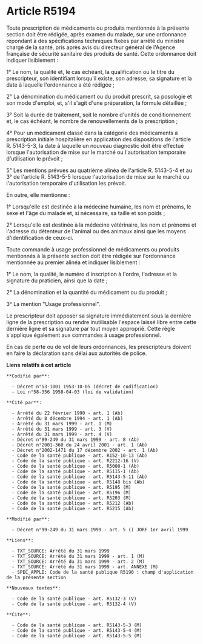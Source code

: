 # Article R5194

Toute prescription de médicaments ou produits mentionnés à la présente section doit être rédigée, après examen du malade, sur
une ordonnance répondant à des spécifications techniques fixées par arrêté du ministre chargé de la santé, pris après avis du
directeur général de l'Agence française de sécurité sanitaire des produits de santé. Cette ordonnance doit indiquer
lisiblement :

1° Le nom, la qualité et, le cas échéant, la qualification ou le titre du prescripteur, son identifiant lorsqu'il existe, son
adresse, sa signature et la date à laquelle l'ordonnance a été rédigée ;

2° La dénomination du médicament ou du produit prescrit, sa posologie et son mode d'emploi, et, s'il s'agit d'une
préparation, la formule détaillée ;

3° Soit la durée de traitement, soit le nombre d'unités de conditionnement et, le cas échéant, le nombre de renouvellements
de la prescription ;

4° Pour un médicament classé dans la catégorie des médicaments à prescription initiale hospitalière en application des
dispositions de l'article R. 5143-5-3, la date à laquelle un nouveau diagnostic doit être effectué lorsque l'autorisation de
mise sur le marché ou l'autorisation temporaire d'utilisation le prévoit ;

5° Les mentions prévues au quatrième alinéa de l'article R. 5143-5-4 et au 3° de l'article R. 5143-5-5 lorsque l'autorisation
de mise sur le marché ou l'autorisation temporaire d'utilisation les prévoit.

En outre, elle mentionne :

1° Lorsqu'elle est destinée à la médecine humaine, les nom et prénoms, le sexe et l'âge du malade et, si nécessaire, sa
taille et son poids ;

2° Lorsqu'elle est destinée à la médecine vétérinaire, les nom et prénoms et l'adresse du détenteur de l'animal ou des
animaux ainsi que les moyens d'identification de ceux-ci.

Toute commande à usage professionnel de médicaments ou produits mentionnés à la présente section doit être rédigée sur
l'ordonnance mentionnée au premier alinéa et indiquer lisiblement :

1° Le nom, la qualité, le numéro d'inscription à l'ordre, l'adresse et la signature du praticien, ainsi que la date ;

2° La dénomination et la quantité du médicament ou du produit ;

3° La mention "Usage professionnel".

Le prescripteur doit apposer sa signature immédiatement sous la dernière ligne de la prescription ou rendre inutilisable
l'espace laissé libre entre cette dernière ligne et sa signature par tout moyen approprié. Cette règle s'applique également
aux commandes à usage professionnel.

En cas de perte ou de vol de leurs ordonnances, les prescripteurs doivent en faire la déclaration sans délai aux autorités de
police.

**Liens relatifs à cet article**

	**Codifié par**:

	  - Décret n°53-1001 1953-10-05 (décret de codification)
	  - Loi n°58-356 1958-04-03 (loi de validation)

	**Cité par**:

	  - Arrêté du 22 février 1990 - art. 1 (Ab)
	  - Arrêté du 8 décembre 1994 - art. 1 (Ab)
	  - Arrêté du 31 mars 1999 - art. 1 (M)
	  - Arrêté du 31 mars 1999 - art. 3 (V)
	  - Arrêté du 31 mars 1999 - art. 4 (V)
	  - Décret n°99-249 du 31 mars 1999 - art. 8 (Ab)
	  - Décret n°2001-360 du 24 avril 2001 - art. 1 (Ab)
	  - Décret n°2002-1471 du 17 décembre 2002 - art. 1 (Ab)
	  - Code de la santé publique - art. R152-10-13 (Ab)
	  - Code de la santé publique - art. R2212-16 (V)
	  - Code de la santé publique - art. R5000-1 (Ab)
	  - Code de la santé publique - art. R5115-1 (Ab)
	  - Code de la santé publique - art. R5143-5-11 (Ab)
	  - Code de la santé publique - art. R5148 bis (Ab)
	  - Code de la santé publique - art. R5195 (M)
	  - Code de la santé publique - art. R5196 (M)
	  - Code de la santé publique - art. R5203 (M)
	  - Code de la santé publique - art. R5212 (Ab)
	  - Code de la santé publique - art. R5215 (Ab)

	**Modifié par**:

	  - Décret n°99-249 du 31 mars 1999 - art. 5 () JORF 1er avril 1999

	**Liens**:

	  - TXT_SOURCE: Arrêté du 31 mars 1999
	  - TXT_SOURCE: Arrêté du 31 mars 1999 - art. 1 (M)
	  - TXT_SOURCE: Arrêté du 31 mars 1999 - art. 2 (M)
	  - TXT_SOURCE: Arrêté du 31 mars 1999 - art. ANNEXE (M)
	  - SPEC_APPLI: Code de la santé publique R5190 : champ d'application de la présente section

	**Nouveaux textes**:

	  - Code de la santé publique - art. R5132-3 (V)
	  - Code de la santé publique - art. R5132-4 (V)

	**Cite**:

	  - Code de la santé publique - art. R5143-5-3 (M)
	  - Code de la santé publique - art. R5143-5-4 (M)
	  - Code de la santé publique - art. R5143-5-5 (M)
